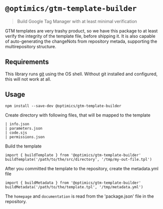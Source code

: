 # `@optimics/gtm-template-builder`

> Build Google Tag Manager with at least minimal verification

GTM templates are very trashy product, so we have this package to at least
verify the integrity of the template file, before shipping it. It is also
capable of auto-generating the changeNots from repository metada, supporting
the multirepository structure.

## Requirements

This library runs [git](https://git-scm.com/) using the OS shell. Without git
installed and configured, this will not work at all.

## Usage

```
npm install --save-dev @optimics/gtm-template-builder
```

Create directory with following files, that will be mapped to the template

```
| info.json
| parameters.json
| code.sjs
| permissions.json
```

Build the template

```
import { buildTemplate } from '@optimics/gtm-template-builder'
buildTemplate('/path/to/the/src/directory', '/tmp/my-out-file.tpl')
```

After you committed the template to the repository, create the metadata.yml
file

```
import { buildMetadata } from '@optimics/gtm-template-builder'
buildMetadata('/path/to/the/template.tpl', '/tmp/metadata.yml')
```

The `homepage` and `documentation` is read from the 'package.json' file in the
repository.
